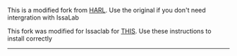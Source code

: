 
This is a modified fork from [HARL](https://github.com/PKU-MARL/HARL). Use the original if you don't need intergration with IssaLab

This fork was modified for Issaclab for [THIS](https://some45bucks.github.io/IsaacLab_HARL/). Use these instructions to install correctly

---
